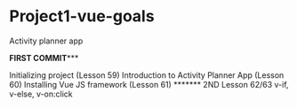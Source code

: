 # Project1-vue-goals
Activity planner app

****FIRST COMMIT*******

Initializing project (Lesson 59)
Introduction to Activity Planner App (Lesson 60)
Installing Vue JS framework (Lesson 61)
******* 2ND
Lesson 62/63 v-if, v-else, v-on:click
